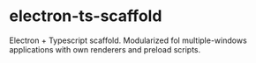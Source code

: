 # electron-ts-scaffold
Electron + Typescript scaffold. Modularized fol multiple-windows applications with own renderers and preload scripts.
